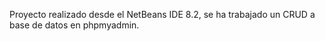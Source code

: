 Proyecto realizado desde el NetBeans IDE 8.2, se ha trabajado un CRUD a base de datos en phpmyadmin.
